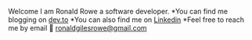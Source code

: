 Welcome I am Ronald Rowe a software developer.
*You can find me blogging on [dev.to](https://dev.to/ronaldgrowe)
*You can also find me on [Linkedin](https://www.linkedin.com/in/ronald-rowe-83a16440/)
*Feel free to reach me by email 📧 ronaldgilesrowe@gmail.com 
